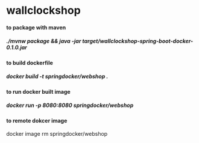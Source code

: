 # wallclockshop

#### to package with maven 
##### ./mvnw package && java -jar target/wallclockshop-spring-boot-docker-0.1.0.jar
 
#### to build dockerfile 
#####  docker build -t springdocker/webshop .

#### to run docker built image 
##### docker run -p 8080:8080 springdocker/webshop 

#### to remote dokcer image
 docker image rm springdocker/webshop
